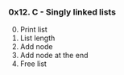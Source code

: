 ### 0x12. C - Singly linked lists


0. Print list
1. List length
2. Add node
3. Add node at the end
4. Free list
